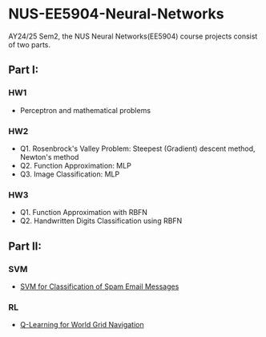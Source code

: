 # NUS-EE5904-Neural-Networks
AY24/25 Sem2, the NUS Neural Networks(EE5904) course projects consist of two parts.

## Part I: 

### HW1
* Perceptron and mathematical problems

### HW2
* Q1. Rosenbrock's Valley Problem: Steepest (Gradient) descent method, Newton's method
* Q2. Function Approximation: MLP
* Q3. Image Classification: MLP

### HW3
* Q1. Function Approximation with RBFN
* Q2. Handwritten Digits Classification using RBFN

## Part II:

### SVM
* [SVM for Classification of Spam Email Messages](Part_II/SVM)
### RL 
* [Q-Learning for World Grid Navigation](Part_II/RL)

